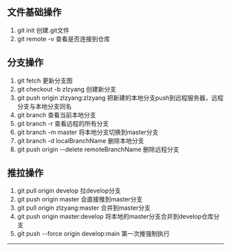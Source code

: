 
## 文件基础操作
1. git init  创建.git文件
2. git remote -v  查看是否连接到仓库 
## 分支操作
1. git fetch  更新分支图  
2. git checkout -b zlzyang 创建新分支
3. git push origin zlzyang:zlzyang 把新建的本地分支push到远程服务器，远程分支与本地分支同名
4. git branch  查看当前本地分支
5. git branch -r   查看远程的所有分支   
6. git branch -m master 将本地分支切换到master分支
7. git branch -d localBranchName 删除本地分支
8. git push origin --delete remoteBranchName 删除远程分支
## 推拉操作
1. git pull origin develop  拉develop分支
2. git push origin master 会直接推到master分支
3. git pull origin zlzyang:master 合并到master分支
4. git push origin master:develop  将本地的master分支合并到develop仓库分支 
5. git push --force origin develop:main 第一次推强制执行
-------



